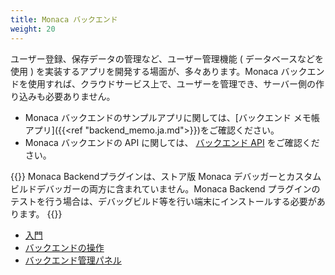 ```yaml
---
title: Monaca バックエンド
weight: 20
---
```


ユーザー登録、保存データの管理など、ユーザー管理機能 (
データベースなどを使用 )
を実装するアプリを開発する場面が、多々あります。Monaca
バックエンドを使用すれば、クラウドサービス上で、ユーザーを管理でき、サーバー側の作り込みも必要ありません。

- Monaca バックエンドのサンプルアプリに関しては、[バックエンド メモ帳アプリ]({{<ref "backend_memo.ja.md">}})をご確認ください。
- Monaca バックエンドの API に関しては、 [バックエンド API](/ja/reference/monaca_api/cloud) をご確認ください。

{{<note>}}
    Monaca Backendプラグインは、ストア版 Monaca デバッガーとカスタムビルドデバッガーの両方に含まれていません。Monaca Backend プラグインのテストを行う場合は、デバッグビルド等を行い端末にインストールする必要があります。
{{</note>}}

- [入門](getting_started)
- [バックエンドの操作](backend_operations)
- [バックエンド管理パネル](control_panel)

